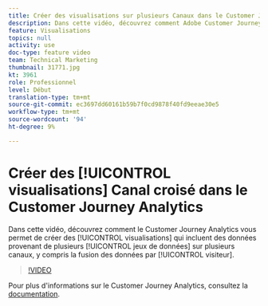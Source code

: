 ```yaml
---
title: Créer des visualisations sur plusieurs Canaux dans le Customer Journey Analytics
description: Dans cette vidéo, découvrez comment Adobe Customer Journey Analytics vous permet de créer des visualisations qui incluent des données de plusieurs jeux de données sur plusieurs canaux, y compris la fusion des données par visiteur.
feature: Visualisations
topics: null
activity: use
doc-type: feature video
team: Technical Marketing
thumbnail: 31771.jpg
kt: 3961
role: Professionnel
level: Début
translation-type: tm+mt
source-git-commit: ec3697dd60161b59b7f0cd9878f40fd9eeae30e5
workflow-type: tm+mt
source-wordcount: '94'
ht-degree: 9%

---
```



# Créer des [!UICONTROL visualisations] Canal croisé dans le Customer Journey Analytics

Dans cette vidéo, découvrez comment le Customer Journey Analytics vous permet de créer des [!UICONTROL visualisations] qui incluent des données provenant de plusieurs [!UICONTROL jeux de données] sur plusieurs canaux, y compris la fusion des données par [!UICONTROL visiteur].

>[!VIDEO](https://video.tv.adobe.com/v/31771/?quality=12)

Pour plus d&#39;informations sur le Customer Journey Analytics, consultez la [documentation](https://docs.adobe.com/content/help/fr-FR/analytics-platform/using/cja-landing.html).

